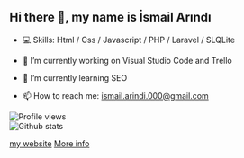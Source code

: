 ## Hi there 👋, my name is İsmail Arındı

* 💻 Skills: Html / Css / Javascript / PHP / Laravel / SLQLite 

* 🔭 I’m currently working on Visual Studio Code and Trello 

* 🌱 I’m currently learning SEO

* 📫 How to reach me: ismail.arindi.000@gmail.com

 
![Profile views](https://gpvc.arturio.dev/Duvar000)  
![Github stats](https://github-readme-stats.vercel.app/api?username=Duvar000&show_icons=true)

[my website](http://duvarwebsite.herokuapp.com)
[More info](https://duvar000.github.io/more-info/)



